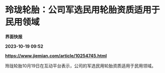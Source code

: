 # 玲珑轮胎：公司军选民用轮胎资质适用于民用领域
**界面快报**

**2023-10-19 09:52**

**https://www.jiemian.com/article/10254745.html**

玲珑轮胎10月19日在互动平台表示，公司的军选民用轮胎资质适用于民用领域。